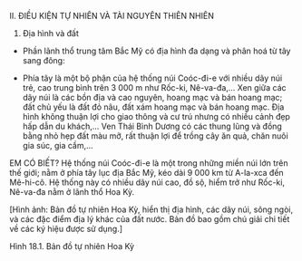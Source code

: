 II. ĐIỀU KIỆN TỰ NHIÊN VÀ TÀI NGUYÊN THIÊN NHIÊN

1. Địa hình và đất

- Phần lãnh thổ trung tâm Bắc Mỹ có địa hình đa dạng và phân hoá từ tây sang đông:

+ Phía tây là một bộ phận của hệ thống núi Coóc-đi-e với nhiều dãy núi trẻ, cao trung bình trên 3 000 m như Rốc-ki, Nê-va-đa,... Xen giữa các dãy núi là các bồn địa và cao nguyên, hoang mạc và bán hoang mạc; đất chủ yếu là đất đỏ nâu, đất xám hoang mạc và bán hoang mạc. Địa hình không thuận lợi cho giao thông và cư trú nhưng có nhiều cảnh đẹp hấp dẫn du khách,... Ven Thái Bình Dương có các thung lũng và đồng bằng nhỏ hẹp đất màu mỡ, rất thuận lợi để trồng cây ăn quả, chăn nuôi gia súc, gia cầm,...

EM CÓ BIẾT?
Hệ thống núi Coóc-đi-e là một trong những miền núi lớn trên thế giới; nằm ở phía tây lục địa Bắc Mỹ, kéo dài 9 000 km từ A-la-xca đến Mê-hi-cô. Hệ thống này có nhiều dãy núi cao, đồ sộ, hiểm trở như Rốc-ki, Nê-va-đa nằm ở lãnh thổ Hoa Kỳ.

[Hình ảnh: Bản đồ tự nhiên Hoa Kỳ, hiển thị địa hình, các dãy núi, sông ngòi, và các đặc điểm địa lý khác của đất nước. Bản đồ bao gồm chú giải chi tiết về các ký hiệu được sử dụng.]

Hình 18.1. Bản đồ tự nhiên Hoa Kỳ